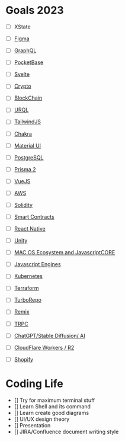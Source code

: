# Goals 2023
- [ ] XState
- [ ] [Figma](https://www.notion.so/Figma-321dbfbe1c0f414bb696f4e5f29232ce)
- [ ] [GraphQL](https://www.notion.so/GraphQL-1343896bbd1e4ff5aa65e762d8969794)

- [ ] [PocketBase](https://www.notion.so/PocketBase-3cefb13862054306be1bc10b4dba0917)

- [ ] [Svelte](https://www.notion.so/Svelte-9564add5b726467d8eb905cc353fb374)

- [ ] [Crypto](https://www.notion.so/Crypto-504ead3bf94a4705bc1fd40a86d53478)

- [ ] [BlockChain](https://www.notion.so/BlockChain-5aaea9fd36c445dab0744af30e3669c6)

- [ ] [URQL](https://www.notion.so/URQL-ab44e4c10e1b4e69806fc82ef0dcf2ba)

- [ ] [TailwindJS](https://www.notion.so/TailwindJS-f46add47ebf84926a8e7f476bb351a2a)

- [ ] [Chakra](https://www.notion.so/Chakra-ad75dba6715c432281dfb081f271107e)

- [ ] [Material UI](https://www.notion.so/Material-UI-ff4668fff4714f37b107611e16be59c0)

- [ ] [PostgreSQL](https://www.notion.so/PostgreSQL-d10d989e7e984dc8a9842a3a51fb7a6a)

- [ ] [Prisma 2](https://www.notion.so/Prisma-2-23f1c3a812e14c7294737512bfe11295)

- [ ] [VueJS](https://www.notion.so/VueJS-dcf93597d21d49e5b2131f9b3892f7e8)

- [ ] [AWS](https://www.notion.so/AWS-7d9eb1ce12034828aa462c0e6d4ac93c)

- [ ] [Solidity](https://www.notion.so/Solidity-4c644106aabe4b169500021d15f2bb4b)

- [ ] [Smart Contracts](https://www.notion.so/Smart-Contracts-49a669463d7747b6bf46f25ed5765288)

- [ ] [React Native](https://www.notion.so/React-Native-a4807e45c0a1460382b77a2eea677249)

- [ ] [Unity](https://www.notion.so/Unity-858cf076e5214b69801aabac53b65607)

- [ ] [MAC OS Ecosystem and JavascriptCORE](https://www.notion.so/MAC-OS-Ecosystem-and-JavascriptCORE-6c5961da342a4b9ab8b8f2944103fe92)

- [ ] [Javascript Engines](https://www.notion.so/Javascript-Engines-b6949ee7657f484eb764fae76df3a410)

- [ ] [Kubernetes](https://www.notion.so/Kubernetes-d7f5a3454fa1486980bc84a9e0dfc489)

- [ ] [Terraform](https://www.notion.so/Terraform-dbd8de40b62a44d6a5adb127685a1df8)

- [ ] [TurboRepo](https://www.notion.so/TurboRepo-511dfbda2d5e4e11a0c1c4a4fec5a9fd)

- [ ] [Remix](https://www.notion.so/Remix-cd3cd032e6be40e08a17edb34a8a934c)

- [ ] [TRPC](https://www.notion.so/TRPC-181044bb3fb2405c9c07f88934f8dc06)

- [ ] [ChatGPT/Stable Diffusion/ AI](https://www.notion.so/ChatGPT-Stable-Diffusion-AI-c8369c4b3dd742bb84b38446c66aa2f5)

- [ ] [CloudFlare Workers / R2](https://www.notion.so/CloudFlare-Workers-R2-5cb4e377d04540a6a52826afe2e2a222)

- [ ] [Shopify](https://www.notion.so/Shopify-e198af5b4e4249eebd23abadf3e448b0)


# Coding Life
-   []  Try for maximum terminal stuff
-   []  Learn Shell and its command
-   []  Learn create good diagrams 
-   []  UI/UX design theory
-   []  Presentation
-   []  JIRA/Confluence document writing style